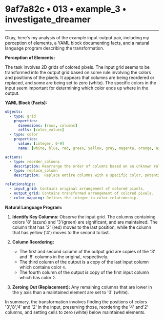 # 9af7a82c • 013 • example_3 • investigate_dreamer

---
Okay, here's my analysis of the example input-output pair, including my perception of elements, a YAML block documenting facts, and a natural language program describing the transformation.

**Perception of Elements:**

The task involves 2D grids of colored pixels. The input grid seems to be transformed into the output grid based on some rule involving the colors and positions of the pixels. It appears that columns are being reordered or replaced, and some are being set to zero (white). The specific colors in the input seem important for determining which color ends up where in the output.

**YAML Block (Facts):**



```yaml
objects:
  - type: grid
    properties:
      dimensions: [rows, columns]
      cells: [color_values]
  - type: color
    properties:
      value: [integer, 0-9]
      name: [white, blue, red, green, yellow, gray, magenta, orange, azure, maroon]

actions:
  - type: reorder_columns
    description: Rearrange the order of columns based on an unknown rule.
  - type: replace_column
    description:  Replace entire columns with a specific color, potentially zero (white).

relationships:
  - input_grid: Contains original arrangement of colored pixels.
  - output_grid: Contains transformed arrangement of colored pixels.
  - color_mapping: Defines the integer-to-color relationship.

```



**Natural Language Program:**

1.  **Identify Key Columns:** Observe the input grid. The columns containing colors '8' (azure) and '3'(green) are significant, and are maintained. The column that has '2' (red) moves to the last position, while the column that has yellow ('4') moves to the second to last.

2.  **Column Reordering:**
    *   The first and second column of the output grid are copies of the '3' and '8' columns in the original, respectively.
    *   The third column of the output is a copy of the last input column which contains color `4`.
    *   The fourth column of the output is copy of the first input column which has color `2`.

3.  **Zeroing Out (Replacement):**
    Any remaining columns that are lower in the y axis than a maintained element are set to '0' (white).

In summary, the transformation involves finding the positions of colors '3','8','4' and '2' in the input, preserving those, reordering the '4' and'2' columns, and setting cells to zero (white) below maintained elements.

